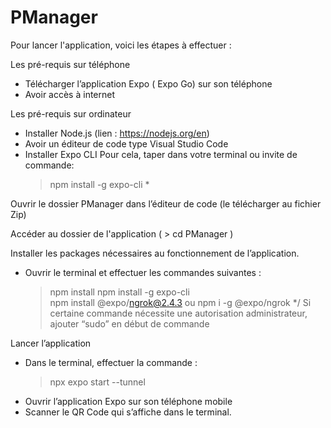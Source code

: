 ﻿# PManager

Pour lancer l'application, voici les étapes à effectuer : 

Les pré-requis sur téléphone
- Télécharger l’application Expo ( Expo Go) sur son téléphone
- Avoir accès à internet

Les pré-requis sur ordinateur 
- Installer Node.js (lien : https://nodejs.org/en)
- Avoir un éditeur de code type Visual Studio Code
- Installer Expo CLI
    Pour cela, taper dans votre terminal ou invite de commande: 
    > npm install -g expo-cli		*


Ouvrir le dossier PManager dans l’éditeur de code (le télécharger au fichier Zip)

Accéder au dossier de l'application ( > cd PManager )

Installer les packages nécessaires au fonctionnement de l’application.
- Ouvrir le terminal et effectuer les commandes suivantes : 
    > npm install 
    > npm install -g expo-cli     
    > npm install @expo/ngrok@2.4.3
    ou
    > npm i -g @expo/ngrok
    */ Si certaine commande nécessite une autorisation administrateur, ajouter “sudo” en début de commande

Lancer l’application
- Dans le terminal, effectuer la commande : 
    > npx expo start --tunnel
- Ouvrir l’application Expo sur son téléphone mobile
- Scanner le QR Code qui s’affiche dans le terminal.
